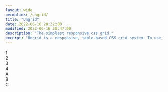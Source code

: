 ```yaml
---
layout: wide
permalink: /ungrid/
title: "Ungrid"
date: 2022-06-16 20:32:00
modified: 2022-06-16 20:47:00
description: "The simplest responsive css grid."
excerpt: "Ungrid is a responsive, table-based CSS grid system. To use, simply put as many '.col's as you wish in your '.row's and the '.col's will automatically be evenly spaced. This allows you to roll your own simple grids."
---
```


<div class="row">
    <div class="col">1</div>
    <div class="col">2</div>
    <div class="col">3</div>
    <div class="col">4</div>
</div>

<div class="row">
    <div class="col">A</div>
    <div class="col">B</div>
    <div class="col">C</div>
</div>
